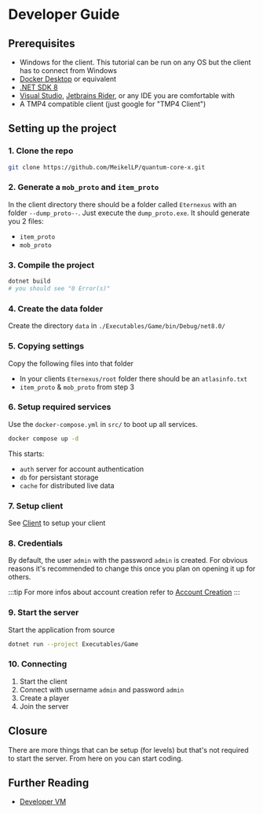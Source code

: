 # Developer Guide

## Prerequisites

* Windows for the client. This tutorial can be run on any OS but the client has to connect from Windows
* [Docker Desktop](https://www.docker.com/products/docker-desktop/) or equivalent
* [.NET SDK 8](https://dotnet.microsoft.com/en-us/download)
* [Visual Studio](https://visualstudio.com), [Jetbrains Rider](https://www.jetbrains.com/rider/), or any IDE you are comfortable with
* A TMP4 compatible client (just google for "TMP4 Client")

## Setting up the project

### 1. Clone the repo

```sh
git clone https://github.com/MeikelLP/quantum-core-x.git
```

### 2. Generate a `mob_proto` and `item_proto`

In the client directory there should be a folder called `Eternexus` with an folder `--dump_proto--`. Just execute the `dump_proto.exe`. It should generate you 2 files:

* `item_proto`
* `mob_proto`

### 3. Compile the project

```sh
dotnet build
# you should see "0 Error(s)"
```

### 4. Create the data folder

Create the directory `data` in `./Executables/Game/bin/Debug/net8.0/`

### 5. Copying settings

Copy the following files into that folder

* In your clients `Eternexus/root` folder there should be an `atlasinfo.txt`
* `item_proto` & `mob_proto` from step 3

### 6. Setup required services

Use the `docker-compose.yml` in `src/` to boot up all services.

```sh
docker compose up -d
```

This starts:

* `auth` server for account authentication
* `db` for persistant storage
* `cache` for distributed live data

### 7. Setup client

See [Client](client.md) to setup your client

### 8. Credentials

By default, the user `admin` with the password `admin` is created. For obvious reasons it's recommended to change this once you plan on opening it up for others.

:::tip
For more infos about account creation refer to [Account Creation](../Guides/account-creation.md)
:::

### 9. Start the server

Start the application from source

```sh
dotnet run --project Executables/Game
```

### 10. Connecting

1. Start the client
2. Connect with username `admin` and password `admin`
3. Create a player
4. Join the server

## Closure

There are more things that can be setup (for levels) but that's not required to start the server. From here on you can start coding.

## Further Reading

* [Developer VM](../Guides/dev-vm.md)
